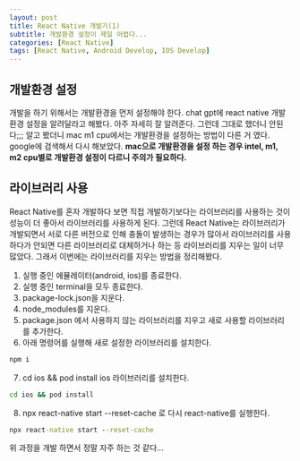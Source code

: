 ```yaml
---
layout: post
title: React Native 개발기(1)
subtitle: 개발환경 설정이 제일 어렵다...
categories: [React Native]
tags: [React Native, Android Develop, IOS Develop]
---
```


## 개발환경 설정

개발을 하기 위해서는 개발환경을 먼저 설정해야 한다. 
chat gpt에 react native 개발환경 설정을 알려달라고 해봤다.
아주 자세히 잘 알려준다. 그런데 그대로 했더니 안된다;;;
알고 봤더니 mac m1 cpu에서는 개발환경을 설정하는 방법이 다른 거 였다.
google에 검색해서 다시 해보았다.
**mac으로 개발환경을 설정 하는 경우 intel, m1, m2 cpu별로 개발환경 설정이 다르니 주의가 필요하다.**

## 라이브러리 사용

React Native를 혼자 개발하다 보면 직접 개발하기보다는 라이브러리를 사용하는 것이 성능이 더 좋아서 라이브러리를 사용하게 된다. 그런데 React Native는 라이브러리가 개발되면서 서로 다른 버전으로 인해 충돌이 발생하는 경우가 많아서 라이브러리를 사용하다가 안되면 다른 라이브러리로 대체하거나 하는 등 라이브러리를 지우는 일이 너무 많았다. 그래서 이번에는 라이브러리를 지우는 방법을 정리해봤다.

1. 실행 중인 에뮬레이터(android, ios)를 종료한다.
2. 실행 중인 terminal을 모두 종료한다.
3. package-lock.json을 지운다.
4. node_modules를 지운다.
5. package.json 에서 사용하지 않는 라이브러리를 지우고 새로 사용할 라이브러리를 추가한다.
6. 아래 명령어를 실행해 새로 설정한 라이브러리를 설치한다.
```cmd
npm i
```
7. cd ios && pod install  ios 라이브러리를 설치한다.
```cmd
cd ios && pod install
```
8. npx react-native start --reset-cache 로 다시 react-native를 실행한다.
```cmd
npx react-native start --reset-cache
```

위 과정을 개발 하면서 정말 자주 하는 것 같다...